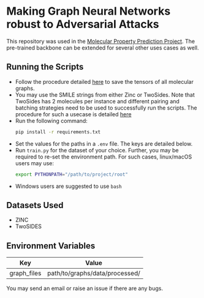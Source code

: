 # Making Graph Neural Networks robust to Adversarial Attacks 
This repository was used in the  <a href="">Molecular Property Prediction Project</a>. The pre-trained backbone can be extended for several other uses cases as well. 

## Running the Scripts
- Follow the procedure detailed <a href="https://github.com/Deceptrax123/Molecular-Graph-Featuriser" >here</a> to save the tensors of all molecular graphs.
- You may use the SMILE strings from either Zinc or TwoSides. Note that TwoSides has 2 molecules per instance and different pairing and batching strategies need to be used to successfully run the scripts. The procedure for such a usecase is detailed <a href="https://github.com/Deceptrax123/Drug-Drug-Interaction-Dataloader">here</a>
- Run the following command:
  ```sh
  pip install -r requirements.txt
  ```
- Set the values for the paths in a ```.env``` file. The keys are detailed below.
- Run ```train.py``` for the dataset of your choice. Further, you may be required to re-set the environment path. For such cases, linux/macOS users may use:
  ```sh
  export PYTHONPATH="/path/to/project/root"
  ```
- Windows users are suggested to use ```bash```


## Datasets Used
- ZINC
- TwoSIDES

## Environment Variables
|Key|Value|
|---|------|
|graph_files|path/to/graphs/data/processed/|

You may send an email or raise an issue if there are any bugs.